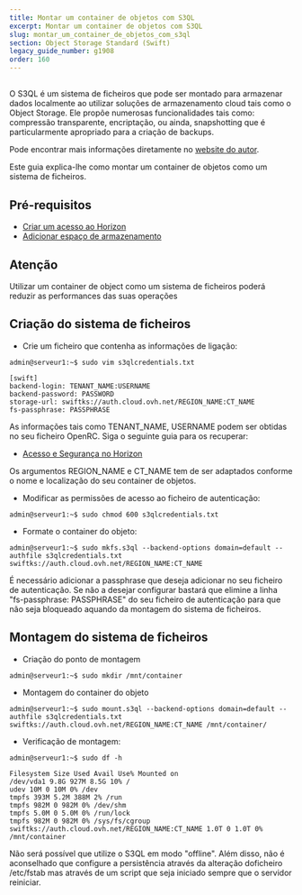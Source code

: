 ```yaml
---
title: Montar um container de objetos com S3QL
excerpt: Montar um container de objetos com S3QL
slug: montar_um_container_de_objetos_com_s3ql
section: Object Storage Standard (Swift)
legacy_guide_number: g1908
order: 160
---
```



##
O S3QL é um sistema de ficheiros que pode ser montado para armazenar dados localmente ao utilizar soluções de armazenamento cloud tais como o Object Storage.
Ele propõe numerosas funcionalidades tais como: compressão transparente, encriptação, ou ainda, snapshotting que é particularmente apropriado para a criação de backups.

Pode encontrar mais informações diretamente no [website do autor](http://www.rath.org/s3ql-docs/).

Este guia explica-lhe como montar um container de objetos como um sistema de ficheiros.


## Pré-requisitos

- [Criar um acesso ao Horizon]({legacy}1773)
- [Adicionar espaço de armazenamento](https://docs.ovh.com/pt/public-cloud/adicionar_um_espaco_de_armazenamento/)



## Atenção
Utilizar um container de object como um sistema de ficheiros poderá reduzir as performances das suas operações


## Criação do sistema de ficheiros


- Crie um ficheiro que contenha as informações de ligação:

```
admin@serveur1:~$ sudo vim s3qlcredentials.txt

[swift]
backend-login: TENANT_NAME:USERNAME
backend-password: PASSWORD
storage-url: swiftks://auth.cloud.ovh.net/REGION_NAME:CT_NAME
fs-passphrase: PASSPHRASE
```



As informações tais como TENANT_NAME, USERNAME podem ser obtidas no seu ficheiro OpenRC.
Siga o seguinte guia para os recuperar:

- [Acesso e Segurança no Horizon]({legacy}1774)


Os argumentos REGION_NAME e CT_NAME tem de ser adaptados conforme o nome e localização do seu container de objetos.


- Modificar as permissões de acesso ao ficheiro de autenticação:

```
admin@serveur1:~$ sudo chmod 600 s3qlcredentials.txt
```


- Formate o container do objeto:

```
admin@serveur1:~$ sudo mkfs.s3ql --backend-options domain=default --authfile s3qlcredentials.txt swiftks://auth.cloud.ovh.net/REGION_NAME:CT_NAME
```



É necessário adicionar a passphrase que deseja adicionar no seu ficheiro de autenticação.
Se não a desejar configurar bastará que elimine a linha "fs-passphrase: PASSPHRASE" do seu ficheiro de autenticação para que não seja bloqueado aquando da montagem do sistema de ficheiros.


## Montagem do sistema de ficheiros

- Criação do ponto de montagem

```
admin@serveur1:~$ sudo mkdir /mnt/container
```


- Montagem do container do objeto

```
admin@serveur1:~$ sudo mount.s3ql --backend-options domain=default --authfile s3qlcredentials.txt swiftks://auth.cloud.ovh.net/REGION_NAME:CT_NAME /mnt/container/
```


- Verificação de montagem:

```
admin@serveur1:~$ sudo df -h

Filesystem Size Used Avail Use% Mounted on
/dev/vda1 9.8G 927M 8.5G 10% /
udev 10M 0 10M 0% /dev
tmpfs 393M 5.2M 388M 2% /run
tmpfs 982M 0 982M 0% /dev/shm
tmpfs 5.0M 0 5.0M 0% /run/lock
tmpfs 982M 0 982M 0% /sys/fs/cgroup
swiftks://auth.cloud.ovh.net/REGION_NAME:CT_NAME 1.0T 0 1.0T 0% /mnt/container
```



Não será possível que utilize o S3QL em modo "offline".
Além disso, não é aconselhado que configure a persistência através da alteração doficheiro /etc/fstab mas através de um script que seja iniciado sempre que o servidor reiniciar.
